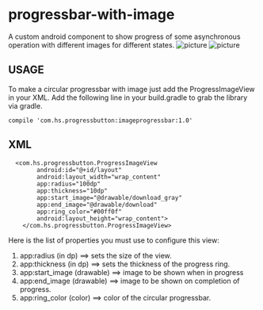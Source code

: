 # progressbar-with-image
A custom android component to show progress of some asynchronous operation with different images for different states.
![picture](https://user-images.githubusercontent.com/18004938/39627475-a9381c64-4fc3-11e8-80cb-285a245138b2.png)
![picture](https://user-images.githubusercontent.com/18004938/39627434-88a71db0-4fc3-11e8-95a0-8c4a243bdeee.png)
## USAGE
To make a circular progressbar with image just add the ProgressImageView in your XML.
Add the following line in your build.gradle to grab the library via gradle.

`compile 'com.hs.progressbutton:imageprogressbar:1.0'`

## XML
```
  <com.hs.progressbutton.ProgressImageView
        android:id="@+id/layout"
        android:layout_width="wrap_content"
        app:radius="100dp"
        app:thickness="10dp"
        app:start_image="@drawable/download_gray"
        app:end_image="@drawable/download"
        app:ring_color="#00ff0f"
        android:layout_height="wrap_content">
    </com.hs.progressbutton.ProgressImageView>
```

Here is the list of properties you must use to configure this view:
 1. app:radius (in dp) ==> sets the size of the view.
 2. app:thickness (in dp)  ==> sets the thickness of the progress ring.
 3. app:start_image (drawable)  ==> image to be shown when in progress
 4. app:end_image (drawable)  ==> image to be shown on completion of progress.
 5. app:ring_color (color)  ==> color of the circular progressbar.
